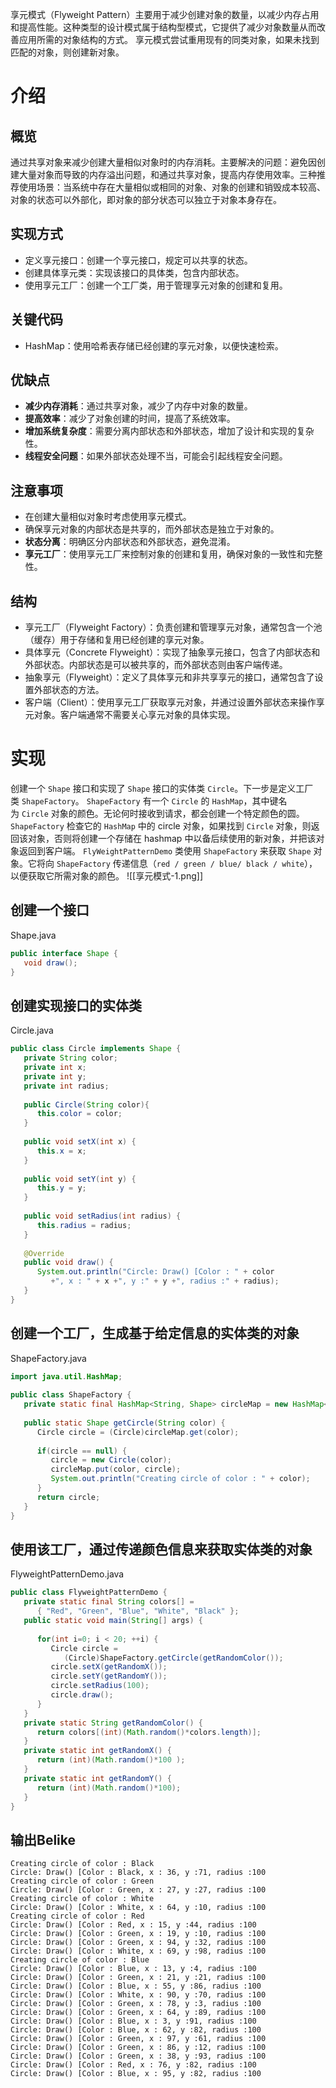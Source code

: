 享元模式（Flyweight Pattern）主要用于减少创建对象的数量，以减少内存占用和提高性能。这种类型的设计模式属于结构型模式，它提供了减少对象数量从而改善应用所需的对象结构的方式。
享元模式尝试重用现有的同类对象，如果未找到匹配的对象，则创建新对象。

# 介绍

## 概览
通过共享对象来减少创建大量相似对象时的内存消耗。主要解决的问题：避免因创建大量对象而导致的内存溢出问题，和通过共享对象，提高内存使用效率。三种推荐使用场景：当系统中存在大量相似或相同的对象、对象的创建和销毁成本较高、对象的状态可以外部化，即对象的部分状态可以独立于对象本身存在。

## 实现方式
- 定义享元接口：创建一个享元接口，规定可以共享的状态。
- 创建具体享元类：实现该接口的具体类，包含内部状态。
- 使用享元工厂：创建一个工厂类，用于管理享元对象的创建和复用。

## 关键代码
- HashMap：使用哈希表存储已经创建的享元对象，以便快速检索。

## 优缺点

- **减少内存消耗**：通过共享对象，减少了内存中对象的数量。
- **提高效率**：减少了对象创建的时间，提高了系统效率。
- **增加系统复杂度**：需要分离内部状态和外部状态，增加了设计和实现的复杂性。
- **线程安全问题**：如果外部状态处理不当，可能会引起线程安全问题。

## 注意事项

- 在创建大量相似对象时考虑使用享元模式。
- 确保享元对象的内部状态是共享的，而外部状态是独立于对象的。
- **状态分离**：明确区分内部状态和外部状态，避免混淆。
- **享元工厂**：使用享元工厂来控制对象的创建和复用，确保对象的一致性和完整性。

## 结构
- 享元工厂（Flyweight Factory）：负责创建和管理享元对象，通常包含一个池（缓存）用于存储和复用已经创建的享元对象。
- 具体享元（Concrete Flyweight）：实现了抽象享元接口，包含了内部状态和外部状态。内部状态是可以被共享的，而外部状态则由客户端传递。
- 抽象享元（Flyweight）：定义了具体享元和非共享享元的接口，通常包含了设置外部状态的方法。
- 客户端（Client）：使用享元工厂获取享元对象，并通过设置外部状态来操作享元对象。客户端通常不需要关心享元对象的具体实现。

# 实现

创建一个 `Shape` 接口和实现了 `Shape` 接口的实体类 `Circle`。下一步是定义工厂类 `ShapeFactory`。
`ShapeFactory` 有一个 `Circle` 的 `HashMap`，其中键名为 `Circle` 对象的颜色。无论何时接收到请求，都会创建一个特定颜色的圆。`ShapeFactory` 检查它的 `HashMap` 中的 circle 对象，如果找到 `Circle` 对象，则返回该对象，否则将创建一个存储在 hashmap 中以备后续使用的新对象，并把该对象返回到客户端。
`FlyWeightPatternDemo` 类使用 `ShapeFactory` 来获取 `Shape` 对象。它将向 `ShapeFactory` 传递信息（`red / green / blue/ black / white`），以便获取它所需对象的颜色。
![[享元模式-1.png]]

## 创建一个接口
Shape.java
```java
public interface Shape {
   void draw();
}
```

## 创建实现接口的实体类
Circle.java
```java
public class Circle implements Shape {
   private String color;
   private int x;
   private int y;
   private int radius;
 
   public Circle(String color){
      this.color = color;     
   }
 
   public void setX(int x) {
      this.x = x;
   }
 
   public void setY(int y) {
      this.y = y;
   }
 
   public void setRadius(int radius) {
      this.radius = radius;
   }
 
   @Override
   public void draw() {
      System.out.println("Circle: Draw() [Color : " + color 
         +", x : " + x +", y :" + y +", radius :" + radius);
   }
}
```

## 创建一个工厂，生成基于给定信息的实体类的对象
ShapeFactory.java
```java
import java.util.HashMap;
 
public class ShapeFactory {
   private static final HashMap<String, Shape> circleMap = new HashMap<>();
 
   public static Shape getCircle(String color) {
      Circle circle = (Circle)circleMap.get(color);
 
      if(circle == null) {
         circle = new Circle(color);
         circleMap.put(color, circle);
         System.out.println("Creating circle of color : " + color);
      }
      return circle;
   }
}
```

## 使用该工厂，通过传递颜色信息来获取实体类的对象
FlyweightPatternDemo.java
```java
public class FlyweightPatternDemo {
   private static final String colors[] = 
      { "Red", "Green", "Blue", "White", "Black" };
   public static void main(String[] args) {
 
      for(int i=0; i < 20; ++i) {
         Circle circle = 
            (Circle)ShapeFactory.getCircle(getRandomColor());
         circle.setX(getRandomX());
         circle.setY(getRandomY());
         circle.setRadius(100);
         circle.draw();
      }
   }
   private static String getRandomColor() {
      return colors[(int)(Math.random()*colors.length)];
   }
   private static int getRandomX() {
      return (int)(Math.random()*100 );
   }
   private static int getRandomY() {
      return (int)(Math.random()*100);
   }
}
```

## 输出Belike
```text
Creating circle of color : Black
Circle: Draw() [Color : Black, x : 36, y :71, radius :100
Creating circle of color : Green
Circle: Draw() [Color : Green, x : 27, y :27, radius :100
Creating circle of color : White
Circle: Draw() [Color : White, x : 64, y :10, radius :100
Creating circle of color : Red
Circle: Draw() [Color : Red, x : 15, y :44, radius :100
Circle: Draw() [Color : Green, x : 19, y :10, radius :100
Circle: Draw() [Color : Green, x : 94, y :32, radius :100
Circle: Draw() [Color : White, x : 69, y :98, radius :100
Creating circle of color : Blue
Circle: Draw() [Color : Blue, x : 13, y :4, radius :100
Circle: Draw() [Color : Green, x : 21, y :21, radius :100
Circle: Draw() [Color : Blue, x : 55, y :86, radius :100
Circle: Draw() [Color : White, x : 90, y :70, radius :100
Circle: Draw() [Color : Green, x : 78, y :3, radius :100
Circle: Draw() [Color : Green, x : 64, y :89, radius :100
Circle: Draw() [Color : Blue, x : 3, y :91, radius :100
Circle: Draw() [Color : Blue, x : 62, y :82, radius :100
Circle: Draw() [Color : Green, x : 97, y :61, radius :100
Circle: Draw() [Color : Green, x : 86, y :12, radius :100
Circle: Draw() [Color : Green, x : 38, y :93, radius :100
Circle: Draw() [Color : Red, x : 76, y :82, radius :100
Circle: Draw() [Color : Blue, x : 95, y :82, radius :100
```